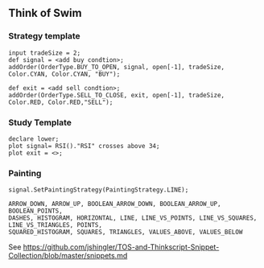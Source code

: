 ## Think of Swim

### Strategy template

```
input tradeSize = 2;
def signal = <add buy condtion>;
addOrder(OrderType.BUY_TO_OPEN, signal, open[-1], tradeSize, Color.CYAN, Color.CYAN, "BUY");

def exit = <add sell condtion>;
addOrder(OrderType.SELL_TO_CLOSE, exit, open[-1], tradeSize, Color.RED, Color.RED,"SELL");

```

### Study Template

```
declare lower;
plot signal= RSI()."RSI" crosses above 34;
plot exit = <>;
```

### Painting

```
signal.SetPaintingStrategy(PaintingStrategy.LINE);

ARROW_DOWN, ARROW_UP, BOOLEAN_ARROW_DOWN, BOOLEAN_ARROW_UP, BOOLEAN_POINTS,
DASHES, HISTOGRAM, HORIZONTAL, LINE, LINE_VS_POINTS, LINE_VS_SQUARES, LINE_VS_TRIANGLES, POINTS,
SQUARED_HISTOGRAM, SQUARES, TRIANGLES, VALUES_ABOVE, VALUES_BELOW

```

See https://github.com/jshingler/TOS-and-Thinkscript-Snippet-Collection/blob/master/snippets.md
